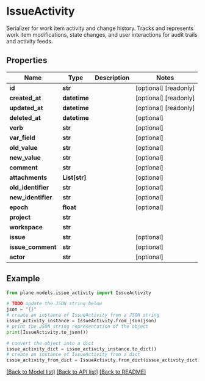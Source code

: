 # IssueActivity

Serializer for work item activity and change history.  Tracks and represents work item modifications, state changes, and user interactions for audit trails and activity feeds.

## Properties

Name | Type | Description | Notes
------------ | ------------- | ------------- | -------------
**id** | **str** |  | [optional] [readonly] 
**created_at** | **datetime** |  | [optional] [readonly] 
**updated_at** | **datetime** |  | [optional] [readonly] 
**deleted_at** | **datetime** |  | [optional] 
**verb** | **str** |  | [optional] 
**var_field** | **str** |  | [optional] 
**old_value** | **str** |  | [optional] 
**new_value** | **str** |  | [optional] 
**comment** | **str** |  | [optional] 
**attachments** | **List[str]** |  | [optional] 
**old_identifier** | **str** |  | [optional] 
**new_identifier** | **str** |  | [optional] 
**epoch** | **float** |  | [optional] 
**project** | **str** |  | 
**workspace** | **str** |  | 
**issue** | **str** |  | [optional] 
**issue_comment** | **str** |  | [optional] 
**actor** | **str** |  | [optional] 

## Example

```python
from plane.models.issue_activity import IssueActivity

# TODO update the JSON string below
json = "{}"
# create an instance of IssueActivity from a JSON string
issue_activity_instance = IssueActivity.from_json(json)
# print the JSON string representation of the object
print(IssueActivity.to_json())

# convert the object into a dict
issue_activity_dict = issue_activity_instance.to_dict()
# create an instance of IssueActivity from a dict
issue_activity_from_dict = IssueActivity.from_dict(issue_activity_dict)
```
[[Back to Model list]](../README.md#documentation-for-models) [[Back to API list]](../README.md#documentation-for-api-endpoints) [[Back to README]](../README.md)


